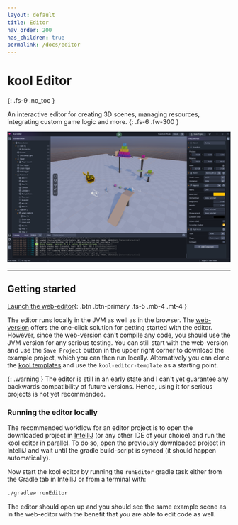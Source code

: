 ```yaml
---
layout: default
title: Editor
nav_order: 200
has_children: true
permalink: /docs/editor
---
```


# kool Editor
{: .fs-9 .no_toc }

An interactive editor for creating 3D scenes, managing resources, integrating custom game logic and more.
{: .fs-6 .fw-300 }

![editor](editor.jpg)

---

## Getting started

[Launch the web-editor][web-editor]{: .btn .btn-primary .fs-5 .mb-4 .mt-4 }

The editor runs locally in the JVM as well as in the browser. The [web-version][web-editor] offers the one-click solution
for getting started with the editor. However, since the web-version can't compile any code, you should use the
JVM version for any serious testing. You can still start with the web-version and use the `Save Project` button
in the upper right corner to download the example project, which you can then run locally. Alternatively you can
clone the [kool templates] and use the `kool-editor-template` as a starting point.

{: .warning }
The editor is still in an early state and I can't yet guarantee any backwards compatibility of future versions.
Hence, using it for serious projects is not yet recommended.

### Running the editor locally
The recommended workflow for an editor project is to open the downloaded project in [IntelliJ] (or any other
IDE of your choice) and run the kool editor in parallel. To do so, open the previously downloaded project in
IntelliJ and wait until the gradle build-script is synced (it should happen automatically).

Now start the kool editor by running the `runEditor` gradle task either from the Gradle tab in IntelliJ or from
a terminal with: 
```sh
./gradlew runEditor
```
The editor should open up and you should see the same example scene as in the web-editor with the benefit that
you are able to edit code as well.


[web-editor]: https://fabmax.github.io/kool/kool-editor/
[kool templates]: https://github.com/fabmax/kool-templates
[IntelliJ]: https://www.jetbrains.com/idea/download